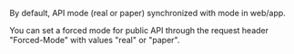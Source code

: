 By default, API mode (real or paper) synchronized with mode in web/app.

You can set a forced mode for public API through the request header "Forced-Mode" with values "real" or "paper".
